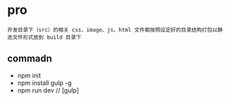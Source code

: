 # pro
 
 ```  function 
 开发目录下（src）的相关 css、image、js、html 文件都按照设定好的目录结构打包以静态文件形式放到 build 目录下

 ```

## commadn

* npm init
* npm install gulp -g
* npm run dev // [gulp]